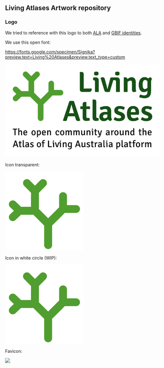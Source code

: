 ## Living Atlases Artwork repository

### Logo

We tried to reference with this logo to both [ALA](https://www.ala.org.au/ala-logo-and-identity/) and [GBIF identities](https://www.gbif.org/logos).

We use this open font:

https://fonts.google.com/specimen/Signika?preview.text=Living%20Atlases&preview.text_type=custom

![](la-logo.png)

Icon transparent:

![](icon-alpha.png)

Icon in white circle (WIP):

![](icon-white.png)

Favicon:

![](favicon.ico)

